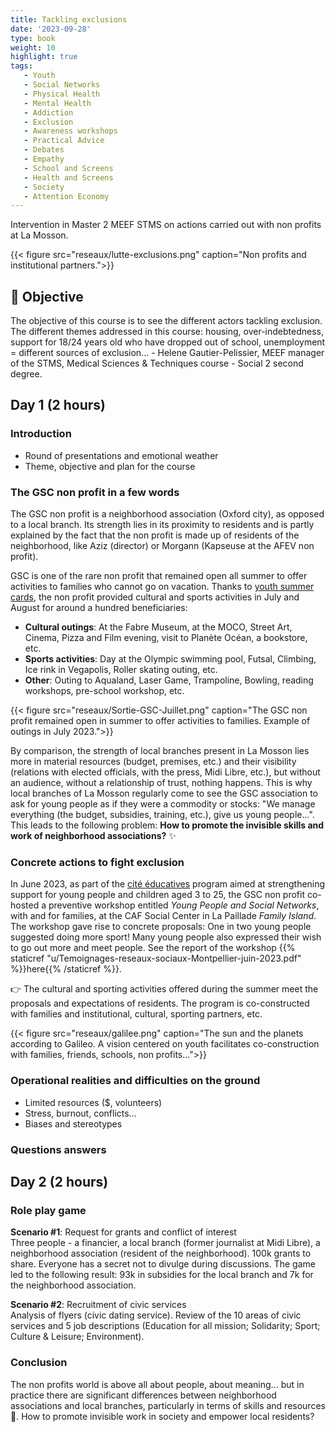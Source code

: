 ```yaml
---
title: Tackling exclusions
date: '2023-09-28'
type: book
weight: 10
highlight: true
tags:
   - Youth
   - Social Networks
   - Physical Health
   - Mental Health
   - Addiction
   - Exclusion
   - Awareness workshops
   - Practical Advice
   - Debates
   - Empathy
   - School and Screens
   - Health and Screens
   - Society
   - Attention Economy
---
```


Intervention in Master 2 MEEF STMS on actions carried out with non profits at La Mosson.

<!--more-->

{{< figure src="reseaux/lutte-exclusions.png" caption="Non profits and institutional partners.">}}

## 🎯 Objective

The objective of this course is to see the different actors tackling exclusion. The different themes addressed in this course: housing, over-indebtedness, support for 18/24 years old who have dropped out of school, unemployment = different sources of exclusion... - Helene Gautier-Pelissier, MEEF manager of the STMS, Medical Sciences & Techniques course - Social 2 second degree.

## Day 1 (2 hours)

### Introduction

- Round of presentations and emotional weather
- Theme, objective and plan for the course

### The GSC non profit in a few words

The GSC non profit is a neighborhood association (Oxford city), as opposed to a local branch. Its strength lies in its proximity to residents and is partly explained by the fact that the non profit is made up of residents of the neighborhood, like Aziz (director) or Morgann (Kapseuse at the AFEV non profit).

GSC is one of the rare non profit that remained open all summer to offer activities to families who cannot go on vacation. Thanks to [youth summer cards](https://www.montpellier.fr/1830-carte-ete-jeunes.htm), the non profit provided cultural and sports activities in July and August for around a hundred beneficiaries:
- <b>Cultural outings</b>: At the Fabre Museum, at the MOCO, Street Art, Cinema, Pizza and Film evening, visit to Planète Océan, a bookstore, etc.
- <b>Sports activities</b>: Day at the Olympic swimming pool, Futsal, Climbing, Ice rink in Vegapolis, Roller skating outing, etc.
- <b>Other</b>: Outing to Aqualand, Laser Game, Trampoline, Bowling, reading workshops, pre-school workshop, etc.

{{< figure src="reseaux/Sortie-GSC-Juillet.png" caption="The GSC non profit remained open in summer to offer activities to families. Example of outings in July 2023.">}}

By comparison, the strength of local branches present in La Mosson lies more in material resources (budget, premises, etc.) and their visibility (relations with elected officials, with the press, Midi Libre, etc.), but without an audience, without a relationship of trust, nothing happens. This is why local branches of La Mosson regularly come to see the GSC association to ask for young people as if they were a commodity or stocks: "We manage everything (the budget, subsidies, training, etc.), give us young people...". This leads to the following problem: <b>How to promote the invisible skills and work of neighborhood associations?</b> ✨

### Concrete actions to fight exclusion

In June 2023, as part of the [cité éducatives](https://www.citeseducatives.fr/) program aimed at strengthening support for young people and children aged 3 to 25, the GSC non profit co-hosted a preventive workshop entitled <i>Young People and Social Networks</i>, with and for families, at the CAF Social Center in La Paillade <i>Family Island</i>. The workshop gave rise to concrete proposals: One in two young people suggested doing more sport! Many young people also expressed their wish to go out more and meet people. See the report of the workshop {{% staticref "u/Temoignages-reseaux-sociaux-Montpellier-juin-2023.pdf" %}}here{{% /staticref %}}.

👉 The cultural and sporting activities offered during the summer meet the proposals and expectations of residents. The program is co-constructed with families and institutional, cultural, sporting partners, etc.

{{< figure src="reseaux/galilee.png" caption="The sun and the planets according to Galileo. A vision centered on youth facilitates co-construction with families, friends, schools, non profits...">}}

### Operational realities and difficulties on the ground

- Limited resources ($, volunteers)
- Stress, burnout, conflicts…
- Biases and stereotypes

### Questions answers

## Day 2 (2 hours)

### Role play game

<b>Scenario #1</b>: Request for grants and conflict of interest <br>
Three people - a financier, a local branch (former journalist at Midi Libre), a neighborhood association (resident of the neighborhood). 100k grants to share.
Everyone has a secret not to divulge during discussions. The game led to the following result: 93k in subsidies for the local branch and 7k for the neighborhood association.

<b>Scenario #2</b>: Recruitment of civic services <br>
Analysis of flyers (civic dating service). Review of the 10 areas of civic services and 5 job descriptions (Education for all mission; Solidarity; Sport; Culture & Leisure; Environment).

### Conclusion
The non profits world is above all about people, about meaning... but in practice there are significant differences between neighborhood associations and local branches, particularly in terms of skills and resources 🍰. How to promote invisible work in society and empower local residents?